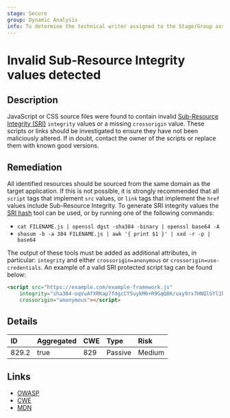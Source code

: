 ```yaml
---
stage: Secure
group: Dynamic Analysis
info: To determine the technical writer assigned to the Stage/Group associated with this page, see https://about.gitlab.com/handbook/product/ux/technical-writing/#assignments
---
```


# Invalid Sub-Resource Integrity values detected

## Description

JavaScript or CSS source files were found to contain invalid
[Sub-Resource Integrity (SRI)](https://developer.mozilla.org/en-US/docs/Web/Security/Subresource_Integrity)
`integrity` values or a missing `crossorigin` value. These scripts or links should be investigated to
ensure they have not been maliciously altered. If in doubt, contact the owner of the scripts or replace
them with known good versions.

## Remediation

All identified resources should be sourced from the same domain as the target application. If this is not
possible, it is strongly recommended that all `script` tags that implement `src` values, or `link` tags
that implement the `href` values include Sub-Resource Integrity. To generate SRI integrity values the
[SRI hash](https://www.srihash.org/) tool can be used, or by running one of the following commands:

- `cat FILENAME.js | openssl dgst -sha384 -binary | openssl base64 -A`
- `shasum -b -a 384 FILENAME.js | awk '{ print $1 }' | xxd -r -p | base64`

The output of these tools must be added as additional attributes, in particular: `integrity` and either
`crossorigin=anonymous` or `crossorigin=use-credentials`.
An example of a valid SRI protected script tag can be found below:

```html
<script src="https://example.com/example-framework.js"
    integrity="sha384-oqVuAfXRKap7fdgcCY5uykM6+R9GqQ8K/uxy9rx7HNQlGYl1kPzQho1wx4JwY8wC"
    crossorigin="anonymous"></script>
```

## Details

| ID | Aggregated | CWE | Type | Risk |
|:---|:--------|:--------|:--------|:--------|
| 829.2 | true | 829 | Passive | Medium |

## Links

- [OWASP](https://cheatsheetseries.owasp.org/cheatsheets/Third_Party_Javascript_Management_Cheat_Sheet.html#subresource-integrity)
- [CWE](https://cwe.mitre.org/data/definitions/829.html)
- [MDN](https://developer.mozilla.org/en-US/docs/Web/Security/Subresource_Integrity)
